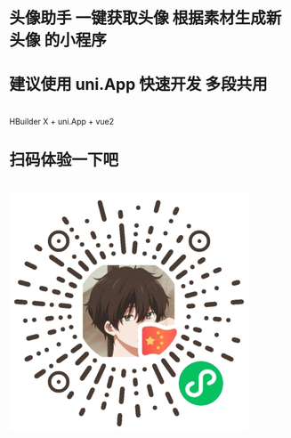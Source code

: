 # 头像助手 一键获取头像 根据素材生成新头像 的小程序

# 建议使用 uni.App 快速开发 多段共用
# 
HBuilder X + uni.App + vue2

# 扫码体验一下吧
# 
![image](二维码.jpg) 